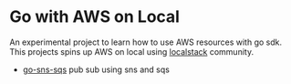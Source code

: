 # Go with AWS on Local

An experimental project to learn how to use AWS resources with go sdk. This projects spins up AWS on local 
using [localstack](https://github.com/localstack/localstack) community.

* [go-sns-sqs](./go-sns-sqs) pub sub using sns and sqs